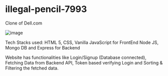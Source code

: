 # illegal-pencil-7993

Clone of Dell.com

![image](https://user-images.githubusercontent.com/112754832/214644853-f5f18f96-af37-4580-afef-905d6390368f.png)


Tech Stacks used: 
HTML 5, CSS, Vanilla JavaScript for FrontEnd
Node JS, Mongo DB and Express for Backend

Website has functionalities like 
Login/Signup (Database connected), 
Fetching Data from Backend API, 
Token based verifying Login and Sorting & Filtering the fetched data.
